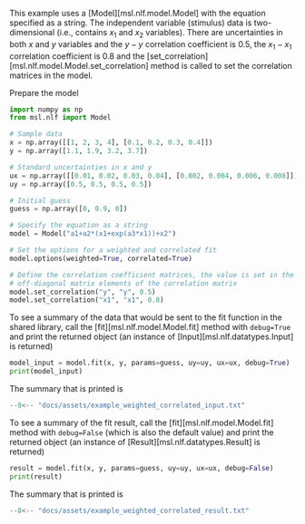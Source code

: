 This example uses a [Model][msl.nlf.model.Model] with the equation specified as a string. The independent variable (stimulus) data is two-dimensional (i.e., contains $x_1$ and $x_2$ variables). There are uncertainties in both $x$ and $y$ variables and the $y-y$ correlation coefficient is 0.5, the $x_1-x_1$ correlation coefficient is 0.8 and the [set_correlation][msl.nlf.model.Model.set_correlation] method is called to set the correlation matrices in the model.

Prepare the model

```python
import numpy as np
from msl.nlf import Model

# Sample data
x = np.array([[1, 2, 3, 4], [0.1, 0.2, 0.3, 0.4]])
y = np.array([1.1, 1.9, 3.2, 3.7])

# Standard uncertainties in x and y
ux = np.array([[0.01, 0.02, 0.03, 0.04], [0.002, 0.004, 0.006, 0.008]])
uy = np.array([0.5, 0.5, 0.5, 0.5])

# Initial guess
guess = np.array([0, 0.9, 0])

# Specify the equation as a string
model = Model("a1+a2*(x1+exp(a3*x1))+x2")

# Set the options for a weighted and correlated fit
model.options(weighted=True, correlated=True)

# Define the correlation coefficient matrices, the value is set in the
# off-diagonal matrix elements of the correlation matrix
model.set_correlation("y", "y", 0.5)
model.set_correlation("x1", "x1", 0.8)
```

To see a summary of the data that would be sent to the fit function in the shared library, call the [fit][msl.nlf.model.Model.fit] method with `debug=True` and print the returned object (an instance of [Input][msl.nlf.datatypes.Input] is returned)

```python
model_input = model.fit(x, y, params=guess, uy=uy, ux=ux, debug=True)
print(model_input)
```

The summary that is printed is

<!-- invisible-code-block: python
import os
with open('docs/assets/example_weighted_correlated_input.txt', mode='wt') as fp:
    out = []
    lines = str(model_input).splitlines()
    for line in lines:
        if 'path=' in line:
            _, path = line.split('=')
            out.append(f"          path='.../{os.path.basename(path)}")
        else:
            out.append(line)
    fp.write('\n'.join(out))
-->

```py
--8<-- "docs/assets/example_weighted_correlated_input.txt"
```

To see a summary of the fit result, call the [fit][msl.nlf.model.Model.fit] method with `debug=False` (which is also the default value) and print the returned object (an instance of [Result][msl.nlf.datatypes.Result] is returned)

```python
result = model.fit(x, y, params=guess, uy=uy, ux=ux, debug=False)
print(result)
```

The summary that is printed is

<!-- invisible-code-block: python
with open('docs/assets/example_weighted_correlated_result.txt', mode='wt') as fp:
    fp.write(str(result))
-->

```py
--8<-- "docs/assets/example_weighted_correlated_result.txt"
```
